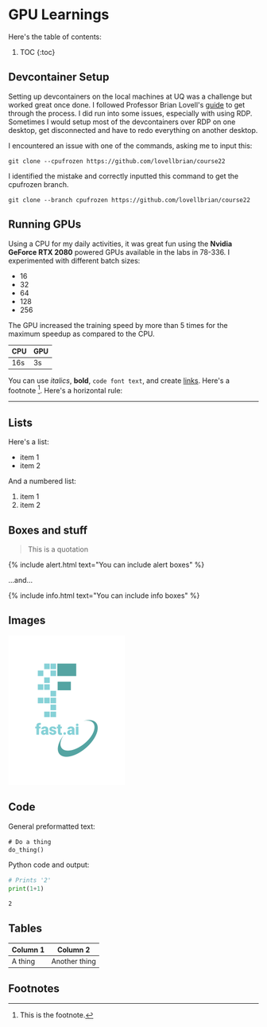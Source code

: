 # GPU Learnings

Here's the table of contents:

1. TOC
{:toc}

## Devcontainer Setup

Setting up devcontainers on the local machines at UQ was a challenge but worked great once done. I followed Professor Brian Lovell's [guide](https://lovellbrian.github.io/2023/10/02/BYODImage.html) to get through the process. I did run into some issues, especially with using RDP. Sometimes I would setup most of the devcontainers over RDP on one desktop, get disconnected and have to redo everything on another desktop. 

I encountered an issue with one of the commands, asking me to input this:
```console
git clone --cpufrozen https://github.com/lovellbrian/course22
```

I identified the mistake and correctly inputted this command to get the cpufrozen branch.
```console
git clone --branch cpufrozen https://github.com/lovellbrian/course22
```

## Running GPUs

Using a CPU for my daily activities, it was great fun using the **Nvidia GeForce RTX 2080** powered GPUs available in the labs in 78-336. I experimented with different batch sizes:

 - 16
 - 32
 - 64
 - 128
 - 256

The GPU increased the training speed by more than 5 times for the maximum speedup as compared to the CPU.

| CPU | GPU |
|-|-|
| 16s | 3s |

You can use *italics*, **bold**, `code font text`, and create [links](https://www.markdownguide.org/cheat-sheet/). Here's a footnote [^1]. Here's a horizontal rule:

---

## Lists

Here's a list:

- item 1
- item 2

And a numbered list:

1. item 1
1. item 2

## Boxes and stuff

> This is a quotation

{% include alert.html text="You can include alert boxes" %}

...and...

{% include info.html text="You can include info boxes" %}

## Images

![](/images/logo.png "fast.ai's logo")

## Code

General preformatted text:

    # Do a thing
    do_thing()

Python code and output:

```python
# Prints '2'
print(1+1)
```

    2

## Tables

| Column 1 | Column 2 |
|-|-|
| A thing | Another thing |

## Footnotes

[^1]: This is the footnote.
